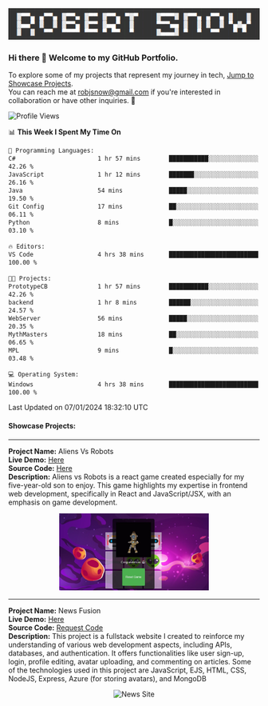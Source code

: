 <img alt="myname" src="assets/name.png" />

### Hi there 👋 Welcome to my GitHub Portfolio.
To explore some of my projects that represent my journey in tech, [Jump to Showcase Projects](#showcase-projects).  
You can reach me at robjsnow@gmail.com if you're interested in collaboration or have other inquiries.  :briefcase:



<!--START_SECTION:waka-->
![Profile Views](http://img.shields.io/badge/Profile%20Views-0-blue)

📊 **This Week I Spent My Time On** 

```text
💬 Programming Languages: 
C#                       1 hr 57 mins        ███████████░░░░░░░░░░░░░░   42.26 % 
JavaScript               1 hr 12 mins        ███████░░░░░░░░░░░░░░░░░░   26.16 % 
Java                     54 mins             █████░░░░░░░░░░░░░░░░░░░░   19.50 % 
Git Config               17 mins             ██░░░░░░░░░░░░░░░░░░░░░░░   06.11 % 
Python                   8 mins              █░░░░░░░░░░░░░░░░░░░░░░░░   03.10 % 

🔥 Editors: 
VS Code                  4 hrs 38 mins       █████████████████████████   100.00 % 

🐱‍💻 Projects: 
PrototypeCB              1 hr 57 mins        ███████████░░░░░░░░░░░░░░   42.26 % 
backend                  1 hr 8 mins         ██████░░░░░░░░░░░░░░░░░░░   24.57 % 
WebServer                56 mins             █████░░░░░░░░░░░░░░░░░░░░   20.35 % 
MythMasters              18 mins             ██░░░░░░░░░░░░░░░░░░░░░░░   06.65 % 
MPL                      9 mins              █░░░░░░░░░░░░░░░░░░░░░░░░   03.48 % 

💻 Operating System: 
Windows                  4 hrs 38 mins       █████████████████████████   100.00 % 
```


 Last Updated on 07/01/2024 18:32:10 UTC
<!--END_SECTION:waka-->

<!--
**robjsnow/robjsnow** is a ✨ _special_ ✨ repository because its `README.md` (this file) appears on your GitHub profile.

Here are some ideas to get you started:

- 🔭 I’m currently working on ...
- 🌱 I’m currently learning ...
- 👯 I’m looking to collaborate on ...
- 🤔 I’m looking for help with ...
- 💬 Ask me about ...
- 📫 How to reach me: ...
- 😄 Pronouns: ...
- ⚡ Fun fact: ...
-->

#### Showcase Projects:

---

**Project Name:** Aliens Vs Robots  
**Live Demo:** [Here](https://yellow-water-02e94ce10.4.azurestaticapps.net/)  
**Source Code:** [Here](https://github.com/robjsnow/avr/)  
**Description:** Aliens vs Robots is a react game created especially for my five-year-old son to enjoy. This game highlights my expertise in frontend web development, specifically in React and JavaScript/JSX, with an emphasis on game development.  
<div align="center"><a href="https://yellow-water-02e94ce10.4.azurestaticapps.net/">
  <img src="https://github.com/robjsnow/avr/blob/main/screenshots/avrSS.jpg?raw=true" alt="Dancing Robot" width="300" />
</a></div>

---
**Project Name:**  News Fusion  
**Live Demo:**  [Here](https://newsfusion-3a88334147f8.herokuapp.com/)  
**Source Code:**  [Request Code](mailto:robjsnow@gmailcom)  
**Description:**  This project is a fullstack website I created to reinforce my understanding of various web development aspects, including APIs, databases, and authentication. It offers functionalities like user sign-up, login, profile editing, avatar uploading, and commenting on articles. Some of the technologies used in this project are JavaScript, EJS, HTML, CSS, NodeJS, Express, Azure (for storing avatars), and MongoDB
<div align="center"<a href="https://yellow-water-02e94ce10.4.azurestaticapps.net/">
  <img src="https://ashy-desert-0dbaf2a10.4.azurestaticapps.net/news1.jpeg" alt="News Site" width="300" />
</a></div>

